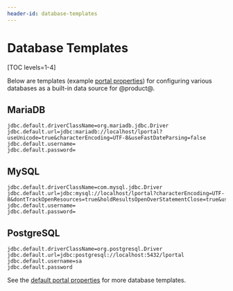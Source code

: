 ```yaml
---
header-id: database-templates
---
```


# Database Templates

[TOC levels=1-4]

Below are templates (example
[portal properties](/docs/7-2/deploy/-/knowledge_base/deploy/portal-properties))
for configuring various databases as a built-in data source for @product@. 

## MariaDB

```properties
jdbc.default.driverClassName=org.mariadb.jdbc.Driver
jdbc.default.url=jdbc:mariadb://localhost/lportal?useUnicode=true&characterEncoding=UTF-8&useFastDateParsing=false
jdbc.default.username=
jdbc.default.password=
```

## MySQL

```properties
jdbc.default.driverClassName=com.mysql.jdbc.Driver
jdbc.default.url=jdbc:mysql://localhost/lportal?characterEncoding=UTF-8&dontTrackOpenResources=true&holdResultsOpenOverStatementClose=true&useFastDateParsing=false&useUnicode=true
jdbc.default.username=
jdbc.default.password=
```

## PostgreSQL

```properties
jdbc.default.driverClassName=org.postgresql.Driver
jdbc.default.url=jdbc:postgresql://localhost:5432/lportal
jdbc.default.username=sa
jdbc.default.password
```

See the
[default portal properties](@platform-ref@/7.2-latest/propertiesdoc/portal.properties.html#JDBC)
for more database templates. 
